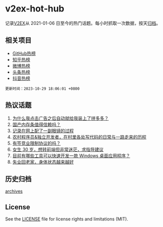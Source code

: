 # v2ex-hot-hub

 记录[V2EX](https://www.v2ex.com/)从 2021-01-06 日至今的热门话题。每小时抓取一次数据，按天[归档](archives)。
 
 ## 相关项目

- [GitHub热榜](https://github.com/snaildev/github-hot-hub)
- [知乎热榜](https://github.com/snaildev/zhihu-hot-hub)
- [微博热榜](https://github.com/snaildev/weibo-hot-hub)
- [头条热榜](https://github.com/snaildev/toutiao-hot-hub)
- [抖音热榜](https://github.com/snaildev/douyin-hot-hub)


 `更新时间：2023-10-29 18:06:01 +0800`

## 热议话题

1. [为什么我点击广告之后自动就给我装上了拼多多？](https://www.v2ex.com/t/986359)
1. [国产内存条值得信赖吗？](https://www.v2ex.com/t/986365)
1. [记录在网上配了一副眼镜的过程](https://www.v2ex.com/t/986377)
1. [农村程序员&独立开发者，在村里各处写代码的日常与一路走来的历程](https://www.v2ex.com/t/986324)
1. [有签竞业限制协议的吗？](https://www.v2ex.com/t/986368)
1. [女生 30 岁，想转前端但非常迷茫，求指导建议](https://www.v2ex.com/t/986442)
1. [目前有哪些工具可以快速开发一款 Windows 桌面应用程序？](https://www.v2ex.com/t/986341)
1. [失业回老家，身体状态越来越好](https://www.v2ex.com/t/986296)

## 历史归档

[archives](archives)

## License

See the [LICENSE](LICENSE) file for license rights and limitations (MIT).
